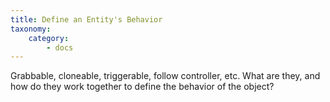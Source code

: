 ```yaml
---
title: Define an Entity's Behavior
taxonomy:
    category:
        - docs
---
```

Grabbable, cloneable, triggerable, follow controller, etc. What are they, and how do they work together to define the behavior of the object?